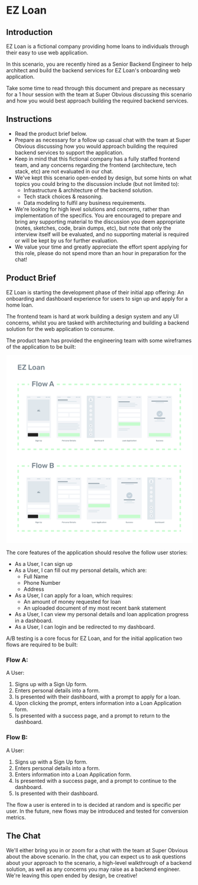 # EZ Loan

## Introduction

EZ Loan is a fictional company providing home loans to individuals through their easy to use web application.

In this scenario, you are recently hired as a Senior Backend Engineer to help architect and build the backend services for EZ Loan's onboarding web application.

Take some time to read through this document and prepare as necessary for a 1 hour session with the team at Super Obvious discussing this scenario and how you would best approach building the required backend services.

## Instructions

* Read the product brief below.
* Prepare as necessary for a follow up casual chat with the team at Super Obvious discussing how you would approach building the required backend services to support the application.
* Keep in mind that this fictional company has a fully staffed frontend team, and any concerns regarding the frontend (architecture, tech stack, etc) are not evaluated in our chat.
* We've kept this scenario open-ended by design, but some hints on what topics you could bring to the discussion include (but not limited to):
  * Infrastructure & architecture of the backend solution.
  * Tech stack choices & reasoning.
  * Data modeling to fulfil any business requirements.
* We're looking for high level solutions and concerns, rather than implementation of the specifics. You are encouraged to prepare and bring any supporting material to the discussion you deem appropriate (notes, sketches, code, brain dumps, etc), but note that only the interview itself will be evaluated, and no supporting material is required or will be kept by us for further evaluation.
* We value your time and greatly appreciate the effort spent applying for this role, please do not spend more than an hour in preparation for the chat!

## Product Brief

EZ Loan is starting the development phase of their initial app offering: An onboarding and dashboard experience for users to sign up and apply for a home loan.

The frontend team is hard at work building a design system and any UI concerns, whilst you are tasked with architecturing and building a backend solution for the web application to consume.

The product team has provided the engineering team with some wireframes of the application to be built:

![flows](./flows.png)

The core features of the application should resolve the follow user stories:

* As a User, I can sign up
* As a User, I can fill out my personal details, which are:
  * Full Name
  * Phone Number
  * Address
* As a User, I can apply for a loan, which requires:
  * An amount of money requested for loan
  * An uploaded document of my most recent bank statement
* As a User, I can view my personal details and loan application progress in a dashboard.
* As a User, I can login and be redirected to my dashboard.

A/B testing is a core focus for EZ Loan, and for the initial application two flows are required to be built:

### Flow A:

A User:
1. Signs up with a Sign Up form.
2. Enters personal details into a form.
3. Is presented with their dashboard, with a prompt to apply for a loan.
4. Upon clicking the prompt, enters information into a Loan Application form.
5. Is presented with a success page, and a prompt to return to the dashboard.

### Flow B:

A User:
1. Signs up with a Sign Up form.
2. Enters personal details into a form.
3. Enters information into a Loan Application form.
4. Is presented with a success page, and a prompt to continue to the dashboard.
5. Is presented with their dashboard.

The flow a user is entered in to is decided at random and is specific per user. In the future, new flows may be introduced and tested for conversion metrics.

## The Chat

We'll either bring you in or zoom for a chat with the team at Super Obvious about the above scenario. In the chat, you can expect us to ask questions about your approach to the scenario, a high-level walkthrough of a backend solution, as well as any concerns you may raise as a backend engineer. We're leaving this open ended by design, be creative!


